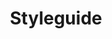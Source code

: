 ---
layout: page
title: Styleguide
shortTitle: styleguide
permalink: /styleguide/
intro: "Styleguide for Eaten by Monsters. Lorem ipsum dolor sit amet, consectetur adipisicing elit, sed do eiusmod tempor incididunt ut labore et dolore magna aliqua. Ut enim ad minim veniam, quis nostrud exercitation ullamco laboris nisi ut aliquip ex ea commodo consequat."
---